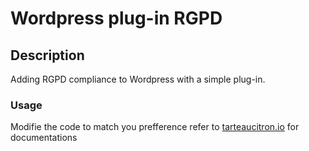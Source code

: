 # Wordpress plug-in RGPD 

## Description 
Adding RGPD compliance to Wordpress with a simple plug-in. 


### Usage 
Modifie the code to match you prefference refer to [tarteaucitron.io](https://tarteaucitron.io/) for documentations 



